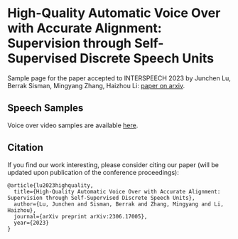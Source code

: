 # High-Quality Automatic Voice Over with Accurate Alignment: Supervision through Self-Supervised Discrete Speech Units

Sample page for the paper accepted to INTERSPEECH 2023 by Junchen Lu, Berrak Sisman, Mingyang Zhang, Haizhou Li: [paper on arxiv](https://arxiv.org/abs/2306.17005).

## Speech Samples

Voice over video samples are available [here](https://ranacm.github.io/DSU-AVO/).

## Citation

If you find our work interesting, please consider citing our paper (will be updated upon publication of the conference proceedings):
```
@article{lu2023highquality,
  title={High-Quality Automatic Voice Over with Accurate Alignment: Supervision through Self-Supervised Discrete Speech Units},
  author={Lu, Junchen and Sisman, Berrak and Zhang, Mingyang and Li, Haizhou},
  journal={arXiv preprint arXiv:2306.17005},
  year={2023}
}
```
